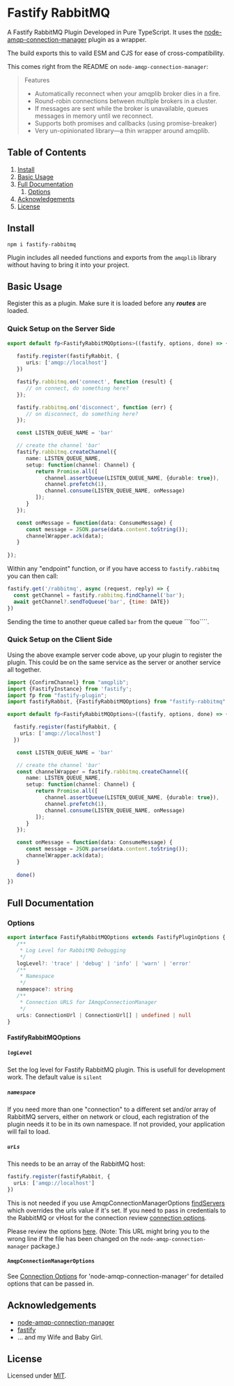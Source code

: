 # Fastify RabbitMQ

A Fastify RabbitMQ Plugin Developed in Pure TypeScript.
It uses the [node-amqp-connection-manager](https://github.com/jwalton/node-amqp-connection-manager) plugin as a wrapper.

The build exports this to vaild ESM and CJS for ease of cross-compatibility. 

This comes right from the README on ```node-amqp-connection-manager```:

> Features
> * Automatically reconnect when your amqplib broker dies in a fire.
> * Round-robin connections between multiple brokers in a cluster.
> * If messages are sent while the broker is unavailable, queues messages in memory until we reconnect.
> * Supports both promises and callbacks (using promise-breaker)
> * Very un-opinionated library—a thin wrapper around amqplib.

## Table of Contents

1. [Install](#install)
2. [Basic Usage](#basic-usage)
3. [Full Documentation](#full-documentation)
   1. [Options](#options)
4. [Acknowledgements](#acknowledgements)
5. [License](#license)

## Install
```
npm i fastify-rabbitmq
```

Plugin includes all needed functions and exports from the ```amqplib``` library
without having to bring it into your project.

## Basic Usage
Register this as a plugin.
Make sure it is loaded before any ***routes*** are loaded.

### Quick Setup on the Server Side

```typescript
export default fp<FastifyRabbitMQOptions>((fastify, options, done) => {
  
   fastify.register(fastifyRabbit, {
      urLs: ['amqp://localhost']
   })

   fastify.rabbitmq.on('connect', function (result) {
      // on connect, do something here?
   });

   fastify.rabbitmq.on('disconnect', function (err) {
      // on disconnect, do something here?
   });

   const LISTEN_QUEUE_NAME = 'bar'

   // create the channel 'bar'
   fastify.rabbitmq.createChannel({
      name: LISTEN_QUEUE_NAME,
      setup: function(channel: Channel) {
         return Promise.all([
            channel.assertQueue(LISTEN_QUEUE_NAME, {durable: true}),
            channel.prefetch(1),
            channel.consume(LISTEN_QUEUE_NAME, onMessage)
         ]);
      }
   });

   const onMessage = function(data: ConsumeMessage) {
      const message = JSON.parse(data.content.toString());
      channelWrapper.ack(data);
   }
   
});
```

Within any "endpoint" function, or if you have access to ```fastify.rabbitmq``` you can then call:

```js
fastify.get('/rabbitmq', async (request, reply) => {
  const getChannel = fastify.rabbitmq.findChannel('bar');
  await getChannel?.sendToQueue('bar', {time: DATE})
})
```

Sending the time to another queue called ```bar``` from the queue ```foo````.

### Quick Setup on the Client Side

Using the above example server code above, up your plugin to register the plugin.
This could be on the same service as the server or another service all together.

```typescript
import {ConfirmChannel} from "amqplib";
import {FastifyInstance} from 'fastify';
import fp from "fastify-plugin";
import fastifyRabbit, {FastifyRabbitMQOptions} from "fastify-rabbitmq"

export default fp<FastifyRabbitMQOptions>((fastify, options, done) => {

  fastify.register(fastifyRabbit, {
    urLs: ['amqp://localhost']
  })

   const LISTEN_QUEUE_NAME = 'bar'

   // create the channel 'bar'
   const channelWrapper = fastify.rabbitmq.createChannel({
      name: LISTEN_QUEUE_NAME,
      setup: function(channel: Channel) {
         return Promise.all([
            channel.assertQueue(LISTEN_QUEUE_NAME, {durable: true}),
            channel.prefetch(1),
            channel.consume(LISTEN_QUEUE_NAME, onMessage)
         ]);
      }
   });

   const onMessage = function(data: ConsumeMessage) {
      const message = JSON.parse(data.content.toString());
      channelWrapper.ack(data);
   }
   
   done()
})
```
## Full Documentation

### Options

```typescript
export interface FastifyRabbitMQOptions extends FastifyPluginOptions {
   /**
    * Log Level for RabbitMQ Debugging
    */
   logLevel?: 'trace' | 'debug' | 'info' | 'warn' | 'error'
   /**
    * Namespace
    */
   namespace?: string
   /**
    * Connection URLS for IAmqpConnectionManager
    */
   urLs: ConnectionUrl | ConnectionUrl[] | undefined | null
}
```
#### FastifyRabbitMQOptions

##### `logLevel`

Set the log level for Fastify RabbitMQ plugin. This is usefull for development work. The default value is ```silent```

##### `namespace`

If you need more than one "connection" to a different set and/or array of RabbitMQ servers,
either on network or cloud, each registration of the plugin needs it to be in its own namespace.
If not provided, your application will fail to load.

##### `urLs`

This needs to be an array of the RabbitMQ host:

```typescript
fastify.register(fastifyRabbit, {
  urLs: ['amqp://localhost']
})
```

This is not needed
if you use AmqpConnectionManagerOptions [findServers](https://github.com/jwalton/node-amqp-connection-manager#connecturls-options)
which overrides the urls value if it's set.
If you need
to pass in credentials to the RabbitMQ or vHost for the connection review [connection options](#amqpconnectionmanageroptions).

Please review the options [here](https://github.com/jwalton/node-amqp-connection-manager/blob/master/src/AmqpConnectionManager.ts#L26C13-L26C34).
(Note:
This URL might bring you to the wrong line
if the file has been changed on the ```node-amqp-connection-manager``` package.)

#### ```AmqpConnectionManagerOptions```

See [Connection Options](https://github.com/jwalton/node-amqp-connection-manager#connecturls-options) for 'node-amqp-connection-manager' for detailed options that can be passed in.

## Acknowledgements

- [node-amqp-connection-manager](https://github.com/jwalton/node-amqp-connection-manager)
- [fastify](https://fastify.dev/)
- ... and my Wife and Baby Girl.

## License

Licensed under [MIT](./LICENSE).